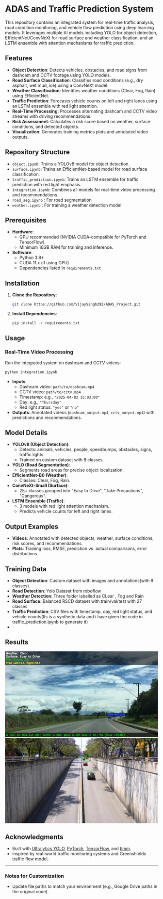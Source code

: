 # ADAS and Traffic Prediction System

This repository contains an integrated system for real-time traffic analysis, road condition monitoring, and vehicle flow prediction using deep learning models. It leverages multiple AI models including YOLO for object detection, EfficientNet/ConvNeXt for road surface and weather classification, and an LSTM ensemble with attention mechanisms for traffic prediction.

## Features
- **Object Detection**: Detects vehicles, obstacles, and road signs from dashcam and CCTV footage using YOLO models.
- **Road Surface Classification**: Classifies road conditions (e.g., dry asphalt, wet mud, ice) using a ConvNeXt model.
- **Weather Classification**: Identifies weather conditions (Clear, Fog, Rain) using EfficientNet.
- **Traffic Prediction**: Forecasts vehicle counts on left and right lanes using an LSTM ensemble with red light attention.
- **Real-Time Processing**: Processes alternating dashcam and CCTV video streams with driving recommendations.
- **Risk Assessment**: Calculates a risk score based on weather, surface conditions, and detected objects.
- **Visualization**: Generates training metrics plots and annotated video outputs.

## Repository Structure
- `object.ipynb`: Trains a YOLOv8 model for object detection.
- `surface.ipynb`: Trains an EfficientNet-based model for road surface classification.
- `traffic_prediction.ipynb`: Trains an LSTM ensemble for traffic prediction with red light emphasis.
- `integration.ipynb`: Combines all models for real-time video processing and recommendations.
- `road_seg.ipynb` : For road segmentation
- `weather.ipynb` : For training a weather detection model 

## Prerequisites
- **Hardware**: 
  - GPU recommended (NVIDIA CUDA-compatible for PyTorch and TensorFlow).
  - Minimum 16GB RAM for training and inference.
- **Software**:
  - Python 3.8+
  - CUDA 11.x (if using GPU)
  - Dependencies listed in `requirements.txt`

## Installation
1. **Clone the Repository**:
   ```bash
   git clone https://github.com/VijaySingh292/ADAS_Project.git
   ```

2. **Install Dependencies**:
   ```bash
   pip install -r requirements.txt
   ```

## Usage

### Real-Time Video Processing
Run the integrated system on dashcam and CCTV videos:
```bash
python integration.ipynb
```
- **Inputs**: 
  - Dashcam video: `path/to/dashcam.mp4`
  - CCTV video: `path/to/cctv.mp4`
  - Timestamp: e.g., `"2025-04-03 15:03:00"`
  - Day: e.g., `"Thursday"`
  - Red light status: `"yes"` or `"no"`
- **Outputs**: Annotated videos (`dashcam_output.mp4`, `cctv_output.mp4`) with predictions and recommendations.


## Model Details
- **YOLOv8 (Object Detection)**:
  - Detects: animals, vehicles, people, speedbumps, obstacles, signs, traffic lights.
  - Trained on custom dataset with 8 classes.
- **YOLO (Road Segmentation)**:
  - Segments road areas for precise object localization.
- **EfficientNet-B0 (Weather)**:
  - Classes: Clear, Fog, Rain.
- **ConvNeXt-Small (Surface)**:
  - 25+ classes grouped into "Easy to Drive", "Take Precautions", "Dangerous".
- **LSTM Ensemble (Traffic)**:
  - 3 models with red light attention mechanism.
  - Predicts vehicle counts for left and right lanes.

## Output Examples
- **Videos**: Annotated with detected objects, weather, surface conditions, risk scores, and recommendations.
- **Plots**: Training loss, RMSE, prediction vs. actual comparisons, error distributions.

## Training Data
- **Object Detection**: Custom dataset with images and annotations(with 8 classes).
- **Road Detection**: Yolo Dataset from roboflow 
- **Weather Detection**: Three folder labelled as CLear , Fog and Rain 
- **Road Surface**: Balanced RSCD dataset with train/val/test with 27 classes
- **Traffic Prediction**: CSV files with timestamp, day, red light status, and vehicle counts(Its is a synthetic data and i have given the code in traffic_prediction.ipynb to generate it)
- 
## Results 

![Dashcam Output](Screenshot%202025-04-09%20085949.png)
![CCTV Output](Screenshot%202025-04-09%20094609.png)

## Acknowledgments
- Built with [Ultralytics YOLO](https://github.com/ultralytics/ultralytics), [PyTorch](https://pytorch.org/), [TensorFlow](https://www.tensorflow.org/), and [timm](https://github.com/rwightman/pytorch-image-models).
- Inspired by real-world traffic monitoring systems and Greenshields traffic flow model.

---

### Notes for Customization
- Update file paths to match your environment (e.g., Google Drive paths in the original code).

